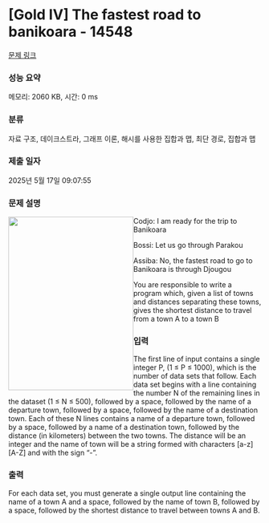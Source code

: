 # [Gold IV] The fastest road to banikoara - 14548 

[문제 링크](https://www.acmicpc.net/problem/14548) 

### 성능 요약

메모리: 2060 KB, 시간: 0 ms

### 분류

자료 구조, 데이크스트라, 그래프 이론, 해시를 사용한 집합과 맵, 최단 경로, 집합과 맵

### 제출 일자

2025년 5월 17일 09:07:55

### 문제 설명

<p><img alt="" src="https://onlinejudgeimages.s3-ap-northeast-1.amazonaws.com/problem/14548/1.png" style="float:left; height:346px; width:249px">Codjo: I am ready for the trip to Banikoara</p>

<p>Bossi: Let us go through Parakou</p>

<p>Assiba: No, the fastest road to go to Banikoara is through Djougou</p>

<p>You are responsible to write a program which, given a list of towns and distances separating these towns, gives the shortest distance to travel from a town A to a town B</p>

### 입력 

 <p>The first line of input contains a single integer P, (1 ≤ P ≤ 1000), which is the number of data sets that follow. Each data set begins with a line containing the number N of the remaining lines in the dataset (1 ≤ N ≤ 500), followed by a space, followed by the name of a departure town, followed by a space, followed by the name of a destination town. Each of these N lines contains a name of a departure town, followed by a space, followed by a name of a destination town, followed by the distance (in kilometers) between the two towns. The distance will be an integer and the name of town will be a string formed with characters [a-z] [A-Z] and with the sign “-”.</p>

### 출력 

 <p>For each data set, you must generate a single output line containing the name of a town A and a space, followed by the name of town B, followed by a space, followed by the shortest distance to travel between towns A and B.</p>

